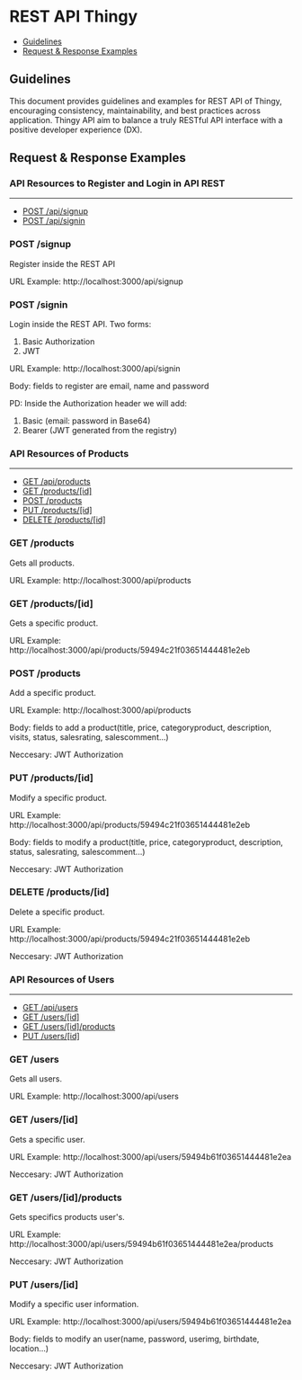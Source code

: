 # REST API Thingy


* [Guidelines](#guidelines)
* [Request & Response Examples](#request--response-examples)

## Guidelines

This document provides guidelines and examples for REST API of Thingy, encouraging consistency, maintainability, and best practices across application. Thingy API aim to balance a truly RESTful API interface with a positive developer experience (DX).

## Request & Response Examples

### API Resources to Register and Login in API REST
----------------------------------------

  - [POST /api/signup](#post-signup)
  - [POST /api/signin](#post-signin)
  
### POST /signup
Register inside the REST API

URL Example: http://localhost:3000/api/signup

### POST /signin
Login inside the REST API.
Two forms:
  1. Basic Authorization
  2. JWT

URL Example: http://localhost:3000/api/signin

Body: fields to register are email, name and password

PD: Inside the Authorization header we will add:
  1. Basic (email: password in Base64)
  2. Bearer (JWT generated from the registry)


### API Resources of Products
----------------------------------------

  - [GET /api/products](#get-products)
  - [GET /products/[id]](#get-productsid)
  - [POST /products](#post-product)
  - [PUT /products/[id]](#put-product)
  - [DELETE /products/[id]](#delete-product)

### GET /products
Gets all products.

URL Example: http://localhost:3000/api/products

### GET /products/[id]
Gets a specific product.

URL Example: http://localhost:3000/api/products/59494c21f03651444481e2eb

### POST /products
Add a specific product.

URL Example: http://localhost:3000/api/products

Body: fields to add a product(title, price, categoryproduct, description, visits, status, salesrating, salescomment...)

Neccesary: JWT Authorization

### PUT /products/[id]
Modify a specific product.

URL Example: http://localhost:3000/api/products/59494c21f03651444481e2eb

Body: fields to modify a product(title, price, categoryproduct, description, status, salesrating, salescomment...)

Neccesary: JWT Authorization

### DELETE /products/[id]
Delete a specific product.

URL Example: http://localhost:3000/api/products/59494c21f03651444481e2eb

Neccesary: JWT Authorization



### API Resources of Users
----------------------------------------
  - [GET /api/users](#get-users)
  - [GET /users/[id]](#get-usersid)
  - [GET /users/[id]/products](#get-productsuser)
  - [PUT /users/[id]](#put-users)


### GET /users
Gets all users.

URL Example: http://localhost:3000/api/users

### GET /users/[id]
Gets a specific user.

URL Example: http://localhost:3000/api/users/59494b61f03651444481e2ea

Neccesary: JWT Authorization

### GET /users/[id]/products
Gets specifics products user's.

URL Example: http://localhost:3000/api/users/59494b61f03651444481e2ea/products

Neccesary: JWT Authorization

### PUT /users/[id]
Modify a specific user information.

URL Example: http://localhost:3000/api/users/59494b61f03651444481e2ea

Body: fields to modify an user(name, password, userimg, birthdate, location...)

Neccesary: JWT Authorization






